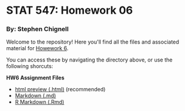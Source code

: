 # STAT 547: Homework 06
### By: Stephen Chignell


Welcome to the repository! Here you'll find all the files and associated material for [Howework 6](http://stat545.com/Classroom/assignments/hw06/hw06.html). 

You can access these by navigating the directory above, or use the following shorcuts:

**HW6 Assignment Files**

- [html preview (.html)](https://htmlpreview.github.io/?https://github.com/STAT545-UBC-students/hw06-schignel/blob/master/hw06-schignel.html) (recommended)
- [Markdown (.md)](https://github.com/STAT545-UBC-students/hw06-schignel/blob/master/hw06-schignel.md)
- [R Markdown (.Rmd)](https://github.com/STAT545-UBC-students/hw06-schignel/blob/master/hw06-schignel.Rmd)


